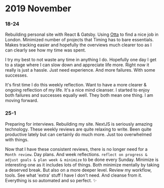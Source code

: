 # 2019 November

### 18-24

Rebuilding personal site with React & Gatsby. Using [Otta](https://otta.com) to find a nice job in London. Minimized number of projects that Timing has to bare essentials. Makes tracking easier and hopefully the overviews much clearer too as I can clearly see how my time was spent.

I try my best to not waste any time in anything I do. Hopefully one day I get to a stage where I can slow down and appreciate life more. Right now it really is just a hassle. Just need experience. And more failures. With some successes.

It's first time I do this weekly reflection. Want to have a more clearer & ongoing reflection of my life. It's a nice mind cleanser. I started to enjoy both failures and successes equally well. They both mean one thing. I am moving forward.

### 25-1

Preparing for interviews. Rebuilding my site. NextJS is seriously amazing technology. These weekly reviews are quite relaxing to write. Been quite productive lately but can certainly do much more. Just too overwhelmed with things.

Now that I have these consistent reviews, there is no longer need for a `Month review`. Day plans. And week reflections. `reflect on progress & adjust goals & plan week & minimize` to be done every Sunday. Minimize is interesting one as it includes lots of things. Both minimize mentally by taking a deserved break. But also on a more deeper level. Review my workflow, tools. See what 'extra' stuff I have I don't need. And cleanse from it. Everything is so automated and so perfect. ✨
